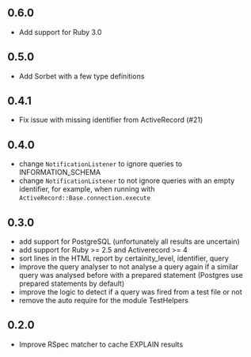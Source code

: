## 0.6.0
* Add support for Ruby 3.0

## 0.5.0
* Add Sorbet with a few type definitions

## 0.4.1
* Fix issue with missing identifier from ActiveRecord (#21)

## 0.4.0
* change `NotificationListener` to ignore queries to INFORMATION_SCHEMA
* change `NotificationListener` to not ignore queries with an empty identifier, for example, when running with `ActiveRecord::Base.connection.execute`

## 0.3.0
* add support for PostgreSQL (unfortunately all results are uncertain)
* add support for Ruby >= 2.5 and Activerecord >= 4
* sort lines in the HTML report by certainity_level, identifier, query
* improve the query analyser to not analyse a query again if a similar query was analysed before with a prepared statement (Postgres use prepared statements by default)
* improve the logic to detect if a query was fired from a test file or not
* remove the auto require for the module TestHelpers

## 0.2.0
* Improve RSpec matcher to cache EXPLAIN results
